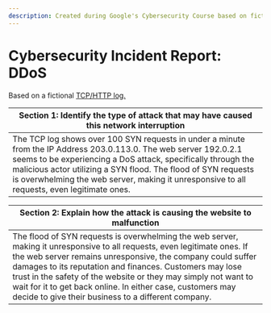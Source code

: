 ```yaml
---
description: Created during Google's Cybersecurity Course based on fictional information
---
```


# Cybersecurity Incident Report: DDoS

Based on a fictional [TCP/HTTP log.](https://docs.google.com/spreadsheets/d/1VkkFlFpBInQsJ-sTH6Zhi7CYnB1lCDGkyJ1F\_bflJz0/edit?usp=sharing)

| Section 1: Identify the type of attack that may have caused this  network interruption                                                                                                                                                                                                                                                             |
| -------------------------------------------------------------------------------------------------------------------------------------------------------------------------------------------------------------------------------------------------------------------------------------------------------------------------------------------------- |
| The TCP log shows over 100 SYN requests in under a minute from the IP Address 203.0.113.0. The web server 192.0.2.1 seems to be experiencing a DoS attack, specifically through the malicious actor utilizing a SYN flood. The flood of SYN requests is overwhelming the web server, making it unresponsive to all requests, even legitimate ones. |

| Section 2: Explain how the attack is causing the website to malfunction                                                                                                                                                                                                                                                                                                                                                                   |
| ----------------------------------------------------------------------------------------------------------------------------------------------------------------------------------------------------------------------------------------------------------------------------------------------------------------------------------------------------------------------------------------------------------------------------------------- |
| The flood of SYN requests is overwhelming the web server, making it unresponsive to all requests, even legitimate ones. If the web server remains unresponsive, the company could suffer damages to its reputation and finances. Customers may lose trust in the safety of the website or they may simply not want to wait for it to get back online. In either case, customers may decide to give their business to a different company. |
